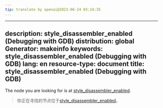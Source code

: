 ```yaml
---
tip: translate by openai@2023-06-24 03:24:35
...
```

---
description: style_disassembler_enabled (Debugging with GDB)
distribution: global
Generator: makeinfo
keywords: style_disassembler_enabled (Debugging with GDB)
lang: en
resource-type: document
title: style_disassembler_enabled (Debugging with GDB)
---

The node you are looking for is at [style_disassembler_enabled](Output-Styling.html#style_005fdisassembler_005fenabled).

> 你正在寻找的节点位于[style_disassembler_enabled](Output-Styling.html#style_005fdisassembler_005fenabled)。
